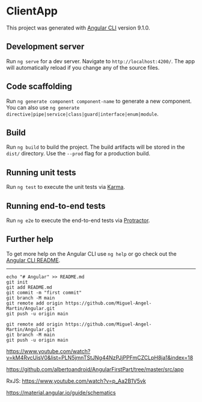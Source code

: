 # ClientApp

This project was generated with [Angular CLI](https://github.com/angular/angular-cli) version 9.1.0.

## Development server

Run `ng serve` for a dev server. Navigate to `http://localhost:4200/`. The app will automatically reload if you change any of the source files.

## Code scaffolding

Run `ng generate component component-name` to generate a new component. You can also use `ng generate directive|pipe|service|class|guard|interface|enum|module`.

## Build

Run `ng build` to build the project. The build artifacts will be stored in the `dist/` directory. Use the `--prod` flag for a production build.

## Running unit tests

Run `ng test` to execute the unit tests via [Karma](https://karma-runner.github.io).

## Running end-to-end tests

Run `ng e2e` to execute the end-to-end tests via [Protractor](http://www.protractortest.org/).

## Further help

To get more help on the Angular CLI use `ng help` or go check out the [Angular CLI README](https://github.com/angular/angular-cli/blob/master/README.md).


------

```
echo "# Angular" >> README.md
git init
git add README.md
git commit -m "first commit"
git branch -M main
git remote add origin https://github.com/Miguel-Angel-Martin/Angular.git
git push -u origin main
```
```
git remote add origin https://github.com/Miguel-Angel-Martin/Angular.git
git branch -M main
git push -u origin main
```

https://www.youtube.com/watch?v=kM4RvcUisV0&list=PLN5jmnTStJNg44NzPJjPPFmCZCLpH8ja1&index=18

https://github.com/albertoandroid/AngularFirstPart/tree/master/src/app


RxJS: https://www.youtube.com/watch?v=p_Aa2B1V5vk

https://material.angular.io/guide/schematics
